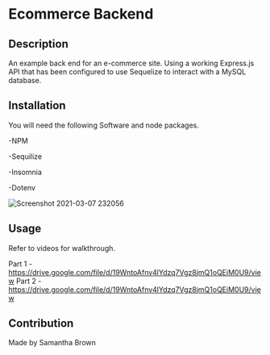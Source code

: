
 # Ecommerce Backend 

 ## Description
 
 An example back end for an e-commerce site. Using a working Express.js API that has been configured to use Sequelize to interact with a MySQL database.

 ## Installation
  
 You will need the following Software and node packages.
 
 -NPM
 
 -Sequilize
 
 -Insomnia
 
 -Dotenv
 
![Screenshot 2021-03-07 232056](https://user-images.githubusercontent.com/71106177/110274024-e3984e00-7f9b-11eb-8c80-045ab047db21.png)

## Usage

Refer to videos for walkthrough.
  
Part 1 - https://drive.google.com/file/d/19WntoAfnv4lYdzq7Vgz8jmQ1oQEiM0U9/view
Part 2 - https://drive.google.com/file/d/19WntoAfnv4lYdzq7Vgz8jmQ1oQEiM0U9/view
  
## Contribution
Made by Samantha Brown
